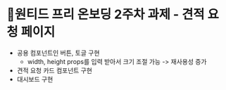 # 📝원티드 프리 온보딩 2주차 과제 - 견적 요청 페이지

- 공용 컴포넌트인 버튼, 토글 구현
  - width, height props를 입력 받아서 크기 조절 가능 -> 재사용성 증가
- 견적 요청 카드 컴포넌트 구현
- 대시보드 구현
